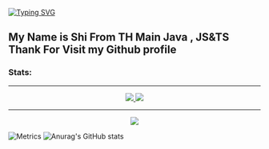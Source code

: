 [![Typing SVG](https://readme-typing-svg.herokuapp.com?color=%23000000&vCenter=true&lines=9SHI+GUI...+Loading100%)](https://git.io/typing-svg)

My Name is Shi From TH
Main Java , JS&TS
Thank For Visit my Github profile
----------------------------------


<h3 align="left">Stats:</h3>

  <hr>
  <p align="center">
  <a href="https://sycer.network">
        <img src="https://discord.c99.nl/widget/theme-1/570198350457077780.png">
        <img src="https://discord.c99.nl/widget/theme-1/745628088846516224.png">
   </a>
  </p>
  <hr>
  <p align="center">
  <a href="https://discord.gg/hGZ3HxCJER">
    <img src="https://img.shields.io/discord/699832081643077662?label=Sycer%20Network%20%E0%B8%8A%E0%B8%B8%E0%B8%A1%E0%B8%8A%E0%B8%99%E0%B8%AA%E0%B8%B2%E0%B8%98%E0%B8%B2%E0%B8%A3%E0%B8%93%E0%B8%B0&style=flat-square">
    </a>
  </p>
  
  ![Metrics](https://metrics.lecoq.io/9SHIBA?template=classic&isocalendar=1&languages=1&repositories=1&traffic=1&repositories=100&repositories.batch=100&repositories.forks=false&repositories.affiliations=owner&isocalendar.duration=half-year&languages.limit=8&languages.threshold=0%25&languages.colors=github&languages.sections=most-used&languages.indepth=false&languages.analysis.timeout=15&languages.categories=markup%2C%20programming&languages.recent.categories=markup%2C%20programming&languages.recent.load=300&languages.recent.days=14&config.timezone=Asia%2FBangkok)
![Anurag's GitHub stats](https://github-readme-stats.vercel.app/api?username=9SHIBA&show_icons=true)




